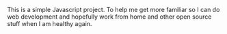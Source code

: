 This is a simple Javascript project. To help me get more familiar so I can do web development and 
hopefully work from home and other open source stuff when I am healthy again. 


